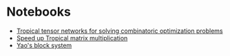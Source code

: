 # Notebooks

* [Tropical tensor networks for solving combinatoric optimization problems](https://giggleliu.github.io/notebooks/tropical/tropicaltensornetwork.html)
* [Speed up Tropical matrix multiplication](https://giggleliu.github.io/notebooks/tropical/tropicalgemm.html)
* [Yao's block system](https://giggleliu.github.io/notebooks/yao/yaoblocks.html)

